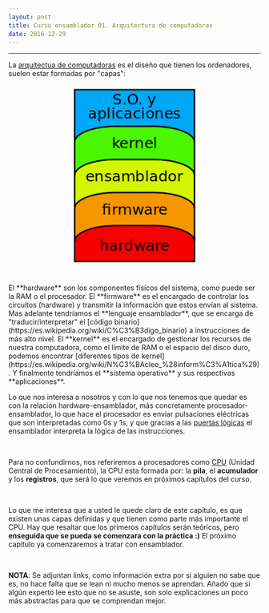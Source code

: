 ```yaml
---
layout: post
title: Curso ensamblador 01. Arquitectura de computadoras    
date: 2016-12-29
---
```

--------------------
La [arquitectua de computadoras](https://es.wikipedia.org/wiki/Arquitectura_de_computadoras) es el diseño que tienen los ordenadores, suelen estar formadas por "capas":
<br>
<p align="center">

  <img src="/images/capas-arquitectura-computadoras.png" width="256" />
</p>
<br>
El **hardware** son los componentes físicos del sistema, como puede ser la RAM o el procesador. El **firmware** es el encargado de controlar los circuitos (hardware) y transmitir la información que estos envían al sistema. Mas adelante tendríamos el **lenguaje ensamblador**, que se encarga de "traducir/interpretar" el [código binario](https://es.wikipedia.org/wiki/C%C3%B3digo_binario) a instrucciones de más alto nivel. El **kernel** es el encargado de gestionar los recursos de nuestra computadora, como el límite de RAM o el espacio del disco duro, podemos encontrar [diferentes tipos de kernel](https://es.wikipedia.org/wiki/N%C3%BAcleo_%28inform%C3%A1tica%29). Y finalmente tendríamos el **sistema operativo** y sus respectivas **aplicaciones**.

<br>

Lo que nos interesa a nosotros y con lo que nos tenemos que quedar es con la relación hardware-ensamblador, más concretamente procesador-ensamblador, lo que hace el procesador es enviar pulsaciones eléctricas que son interpretadas como 0s y 1s, y que gracias a las [puertas lógicas](https://es.wikipedia.org/wiki/Puerta_l%C3%B3gica) el ensamblador interpreta la lógica de las instrucciones. 

<br>

Para no confundirnos, nos referiremos a procesadores como [CPU](https://es.wikipedia.org/wiki/Unidad_central_de_procesamiento) (Unidad Central de Procesamiento), la CPU esta formada por: la **pila**, el **acumulador** y los **registros**, que será lo que veremos en próximos capítulos del curso. 

<br>

Lo que me interesa que a usted le quede claro de este capítulo, es que existen unas capas definidas y que tienen como parte más importante el CPU. Hay que resaltar que los primeros capítulos serán teóricos, pero **enseguida que se pueda se comenzara con la práctica :)** El próximo capítulo ya comenzaremos a tratar con ensamblador. 

<br>

**NOTA**: Se adjuntan links, como información extra por si alguien no sabe que es, no hace falta que se lean ni mucho menos se aprendan. Añado que si algún experto lee esto que no se asuste, son solo explicaciones un poco más abstractas para que se comprendan mejor. 
